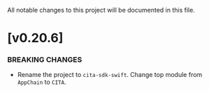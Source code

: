 All notable changes to this project will be documented in this file.

# [v0.20.6]

### BREAKING CHANGES

* Rename the project to `cita-sdk-swift`. Change top module from `AppChain` to `CITA`.